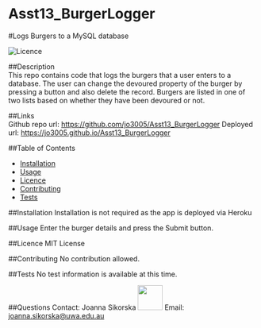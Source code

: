 # Asst13_BurgerLogger

#Logs Burgers to a MySQL database 
 

  ![Licence](https://img.shields.io/static/v1?label=Licence&message=MIT%20License&color=blue)

##Description  
This repo contains code that logs the burgers that a user enters to a database. The user can change the devoured property of the burger by pressing a button and also delete the record.  Burgers are listed in one of two lists based on whether they have been devoured or not.   

##Links  
Github repo url: https://github.com/jo3005/Asst13_BurgerLogger
Deployed url: https://jo3005.github.io/Asst13_BurgerLogger 
 
##Table of Contents  

 * [Installation](#installation)
 * [Usage](#usage)
 * [Licence](#licence)
 * [Contributing](#contributing)
 * [Tests](#tests) 

##Installation <a name="installation"></a>
Installation is not required as the app is deployed via Heroku 

##Usage <a name="usage"></a>
Enter the burger details and press the Submit button.   

##Licence <a name="licence"></a>
MIT License 

##Contributing <a name="contributing"></a> 
 No contribution allowed. 

##Tests <a name="tests"></a>
No test information is available at this time. 

##Questions <a name="questions"></a> 
Contact: Joanna Sikorska <img src="https://avatars0.githubusercontent.com/u/19179916?v=4" width="50" height="50"></img> 
 Email: joanna.sikorska@uwa.edu.au 
